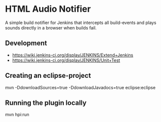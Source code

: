 HTML Audio Notifier
====================

A simple build notifier for Jenkins that intercepts all build-events and plays sounds directly in a browser
when builds fail.

Development
-----------
* https://wiki.jenkins-ci.org/display/JENKINS/Extend+Jenkins
* https://wiki.jenkins-ci.org/display/JENKINS/Unit+Test

Creating an eclipse-project
---------------------------
mvn -DdownloadSources=true -DdownloadJavadocs=true eclipse:eclipse

Running the plugin locally
--------------------------
mvn hpi:run
